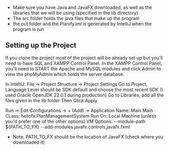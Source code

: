 - Make sure you have Java and JavaFX downloaded, as well as the libraries that we will be using (specified in the lib directory)
- The src folder holds the java files that make up the program
- the out folder and the Planify.iml is generated by IntelliJ when the program is run

## Setting up the Project
If you clone the project most of the project will be already set up but you'll need to have SQL and XAMPP Control Panel.
In the XAMPP Control Panel, you'll need to START the Apache and MySQL modules and click Admin to view the phpMyAdmin which holds the server database.

In IntelliJ:
File -> Project Structure -> Project Settings
  Go to Project, Language Level should be SDK default and choose the most recent SDK (I used Oracle OpenJDK 22.0.1 during production)
  Go to Libraries, add all the files given in the lib folder
  Then Click Apply

Run -> Edit Configurations -> + (Add) -> Application
  Name: Main
  Main CLass: hellofx.PlanManagementSystem
  Run On: Local Machine (unless you'd prefer one of the other options)
  VM Options: --module-path ${PATH_TO_FX} --add-modules javafx.controls,javafx.fxml
  - Note. PATH_TO_FX should be the location of JavaFX (check where you downloaded it)
